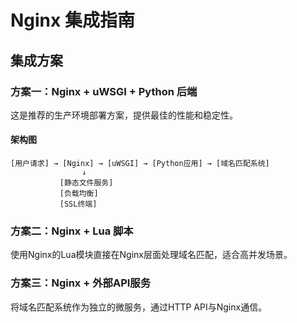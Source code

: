 # Nginx 集成指南

## 集成方案

### 方案一：Nginx + uWSGI + Python 后端

这是推荐的生产环境部署方案，提供最佳的性能和稳定性。

#### 架构图

```
[用户请求] → [Nginx] → [uWSGI] → [Python应用] → [域名匹配系统]
                ↓
           [静态文件服务]
           [负载均衡]
           [SSL终端]
```

### 方案二：Nginx + Lua 脚本

使用Nginx的Lua模块直接在Nginx层面处理域名匹配，适合高并发场景。

### 方案三：Nginx + 外部API服务

将域名匹配系统作为独立的微服务，通过HTTP API与Nginx通信。
